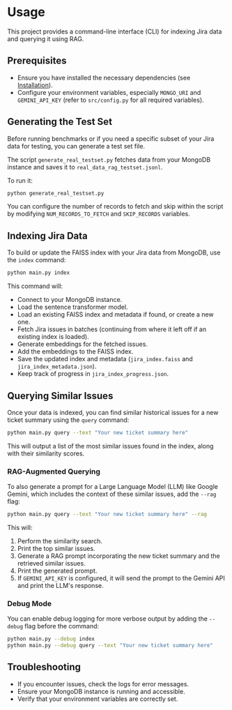 <!-- filepath: g:\ThePublicJiraDataset\docs\USAGE.md -->
# Usage

This project provides a command-line interface (CLI) for indexing Jira data and querying it using RAG.

## Prerequisites

- Ensure you have installed the necessary dependencies (see [Installation](INSTALL.md)).
- Configure your environment variables, especially `MONGO_URI` and `GEMINI_API_KEY` (refer to `src/config.py` for all required variables).

## Generating the Test Set

Before running benchmarks or if you need a specific subset of your Jira data for testing, you can generate a test set file.

The script `generate_real_testset.py` fetches data from your MongoDB instance and saves it to `real_data_rag_testset.jsonl`.

To run it:

```bash
python generate_real_testset.py
```

You can configure the number of records to fetch and skip within the script by modifying `NUM_RECORDS_TO_FETCH` and `SKIP_RECORDS` variables.

## Indexing Jira Data

To build or update the FAISS index with your Jira data from MongoDB, use the `index` command:

```bash
python main.py index
```

This command will:
- Connect to your MongoDB instance.
- Load the sentence transformer model.
- Load an existing FAISS index and metadata if found, or create a new one.
- Fetch Jira issues in batches (continuing from where it left off if an existing index is loaded).
- Generate embeddings for the fetched issues.
- Add the embeddings to the FAISS index.
- Save the updated index and metadata (`jira_index.faiss` and `jira_index_metadata.json`).
- Keep track of progress in `jira_index_progress.json`.

## Querying Similar Issues

Once your data is indexed, you can find similar historical issues for a new ticket summary using the `query` command:

```bash
python main.py query --text "Your new ticket summary here"
```

This will output a list of the most similar issues found in the index, along with their similarity scores.

### RAG-Augmented Querying

To also generate a prompt for a Large Language Model (LLM) like Google Gemini, which includes the context of these similar issues, add the `--rag` flag:

```bash
python main.py query --text "Your new ticket summary here" --rag
```

This will:
1.  Perform the similarity search.
2.  Print the top similar issues.
3.  Generate a RAG prompt incorporating the new ticket summary and the retrieved similar issues.
4.  Print the generated prompt.
5.  If `GEMINI_API_KEY` is configured, it will send the prompt to the Gemini API and print the LLM's response.

### Debug Mode

You can enable debug logging for more verbose output by adding the `--debug` flag before the command:

```bash
python main.py --debug index
python main.py --debug query --text "Your new ticket summary here"
```

## Troubleshooting

- If you encounter issues, check the logs for error messages.
- Ensure your MongoDB instance is running and accessible.
- Verify that your environment variables are correctly set.